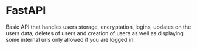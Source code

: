 # FastAPI
Basic API that handles users storage, encryptation, logins, updates on the users data, deletes of users and creation of users as well as displaying some internal urls only allowed if you are logged in.
